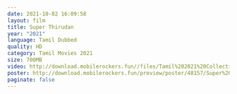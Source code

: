 ```yaml
---
date: 2021-10-02 16:09:58
layout: film
title: Super Thirudan
year: "2021"
language: Tamil Dubbed
quality: HD
category: Tamil Movies 2021
size: 700MB
video: http://download.mobilerockers.fun//files/Tamil%202021%20Collection/Super%20Thirudan%20(2021)/Super%20Thirudan%20(2021)%20Full%20Movies/Super%20Thirudan%20(2021)%20HDRip/Super%20Thirudan%20(2021)%20HDRip%20Single%20Part.mp4
poster: http://download.mobilerockers.fun/preview/poster/48157/Super%20Thirudan%20(2021).png
paginate: false
---
```

